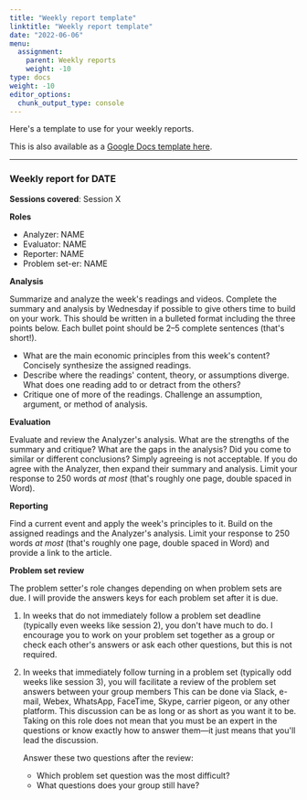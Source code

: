 ```yaml
---
title: "Weekly report template"
linktitle: "Weekly report template"
date: "2022-06-06"
menu:
  assignment:
    parent: Weekly reports
    weight: -10
type: docs
weight: -10
editor_options: 
  chunk_output_type: console
---
```


Here's a template to use for your weekly reports. 

This is also available as a [Google Docs template here](https://docs.google.com/document/d/12DOYR5e878FuzX9UGZD0BCfikcIsFrZtmIvlZihFcdQ/template/preview).

---

### Weekly report for DATE

**Sessions covered**: Session X

**Roles**

- Analyzer: NAME
- Evaluator: NAME
- Reporter: NAME
- Problem set-er: NAME

**Analysis**

Summarize and analyze the week's readings and videos. Complete the summary and analysis by Wednesday if possible to give others time to build on your work. This should be written in a bulleted format including the three points below. Each bullet point should be 2–5 complete sentences (that's short!).

- What are the main economic principles from this week's content? Concisely synthesize the assigned readings.
- Describe where the readings' content, theory, or assumptions diverge. What does one reading add to or detract from the others?
- Critique one of more of the readings. Challenge an assumption, argument, or method of analysis.

**Evaluation**

Evaluate and review the Analyzer's analysis. What are the strengths of the summary and critique? What are the gaps in the analysis? Did you come to similar or different conclusions? Simply agreeing is not acceptable. If you do agree with the Analyzer, then expand their summary and analysis. Limit your response to 250 words *at most* (that's roughly one page, double spaced in Word).

**Reporting**

Find a current event and apply the week's principles to it. Build on the assigned readings and the Analyzer's analysis. Limit your response to 250 words *at most* (that's roughly one page, double spaced in Word) and provide a link to the article.

**Problem set review**

The problem setter's role changes depending on when problem sets are due. I will provide the answers keys for each problem set after it is due. 

1. In weeks that do not immediately follow a problem set deadline (typically even weeks like session 2), you don't have much to do. I encourage you to work on your problem set together as a group or check each other's answers or ask each other questions, but this is not required.

2. In weeks that immediately follow turning in a problem set (typically odd weeks like session 3), you will facilitate a review of the problem set answers between your group members This can be done via Slack, e-mail, Webex, WhatsApp, FaceTime, Skype, carrier pigeon, or any other platform. This discussion can be as long or as short as you want it to be. Taking on this role does not mean that you must be an expert in the questions or know exactly how to answer them—it just means that you'll lead the discussion.

    Answer these two questions after the review:

    - Which problem set question was the most difficult?
    - What questions does your group still have?
